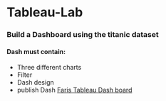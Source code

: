 # Tableau-Lab

### Build a Dashboard using the titanic dataset
#### Dash must contain:
- Three different charts
- Filter
- Dash design
- publish Dash
[Faris Tableau Dash board](https://public.tableau.com/app/profile/faris.alotibi/viz/FarisAlotibi/TitanicDash?publish=yes)